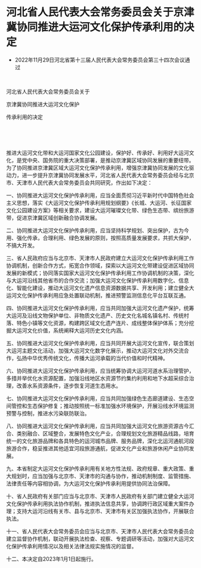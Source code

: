 # 河北省人民代表大会常务委员会关于京津冀协同推进大运河文化保护传承利用的决定

- 2022年11月29日河北省第十三届人民代表大会常务委员会第三十四次会议通过

<!-- INFO END -->

​

河北省人民代表大会常务委员会关于

京津冀协同推进大运河文化保护

传承利用的决定

​

​

推进大运河文化带和大运河国家文化公园建设，保护好、传承好、利用好大运河文化，是党中央、国务院的重大决策部署，是推动京津冀区域协同发展的重要纽带。为了协同推进京津冀区域大运河文化保护传承利用，增强京津冀协同发展的文化驱动力，进一步提升京津冀协同发展水平，河北省人民代表大会常务委员会经与北京市、天津市人民代表大会常务委员会共同研究，作出如下决定：

一、协同推进大运河文化保护传承利用，应当全面贯彻习近平新时代中国特色社会主义思想，落实《大运河文化保护传承利用规划纲要》《长城、大运河、长征国家文化公园建设方案》等相关要求，建设大运河璀璨文化带、绿色生态带、缤纷旅游带，促进京津冀区域创新融合协调发展。

二、协同推进大运河文化保护传承利用，应当坚持科学规划、突出保护，古为今用、强化传承，合理利用、绿色发展的原则，按照高质量发展要求，共抓大保护，不搞大开发。

三、省人民政府应当与北京市、天津市人民政府建立大运河文化保护传承利用工作协调机制，创新合作方式，拓宽合作领域，探索以大运河文化带建设促进区域协同发展的新模式；协同落实国家大运河文化保护传承利用工作协调机制的决策，深化与大运河沿线其他省市的合作交流；加强大运河文化保护传承利用数字化、信息化、智能化建设，推动大运河文化遗产信息资源数据共享、开发利用；建立健全大运河文化保护传承利用应急处置联动机制，推进预警监测信息化平台互联互通。

四、协同推进大运河文化保护传承利用，应当共同加强大运河文化遗产保护，统筹大运河及沿线文物保护单位、非物质文化遗产、历史文化名城名镇名村、传统村落、特色小镇等文化资源，构建跨区域文化遗产连片、成线整体保护体系；充分挖掘大运河文化价值，系统阐释大运河历史文化内涵。

五、协同推进大运河文化保护传承利用，应当共同开展大运河文化宣传，联合策划大运河主题文化活动，加强大运河文化数字化展示，推动大运河文化对外交流合作，弘扬中华优秀传统文化，传播大运河承载的当代价值和时代精神。

六、协同推进大运河文化保护传承利用，应当统筹协调大运河河道水系治理管护，多措并举优化水资源配置，加强沿线地区水资源节约集约利用和地下水超采综合治理，改善水系资源条件，逐步恢复河道生态用水。

七、协同推进大运河文化保护传承利用，应当共同加强绿色生态廊道建设、生态空间管控和生态保护修复；推动按照统一标准加强水环境保护，开展沿线水环境监测预警与控制，推进水污染联防联治。

八、协同推进大运河文化保护传承利用，应当共同加强大运河文化旅游资源古今汇合、类别融合、区域整合，发展特色文化产业，合理规划文化旅游精品线路，培育统一的文化旅游品牌和各具特色的运河城市品牌、服务品牌，深化北运河通航河段旅游合作，稳妥推进其他适宜河段旅游通航，促进文化产业和旅游休闲产业协同发展。

九、本省制定大运河文化保护传承利用有关地方性法规、政府规章、重大政策、重大规划时，应当加强与北京市、天津市的沟通与协作，推动机制制度、监管措施、法律责任等内容相协调，为大运河文化保护传承利用提供协同法治保障。

十、省人民政府有关部门应当与北京市、天津市人民政府有关部门建立健全大运河文化保护传承利用执法协作机制，推进执法信息共享，协调跨行政区域重大案件办理；支持大运河沿线有关市、县与北京市、天津市有关区加强执法协作，开展联合执法。

十一、省人民代表大会常务委员会应当与北京市、天津市人民代表大会常务委员会建立监督协作机制，联动开展执法检查、视察、专题调研等活动，加强对大运河文化保护传承利用情况以及相关法律法规实施情况的监督。

十二、本决定自2023年1月1日起施行。
